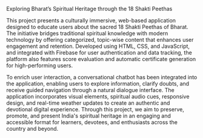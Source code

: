Exploring Bharat’s Spiritual Heritage through the 18 Shakti Peethas

This project presents a culturally immersive, web-based application designed to educate users about the sacred 18 Shakti Peethas of Bharat. The initiative bridges traditional spiritual knowledge with modern technology by offering categorized, topic-wise content that enhances user engagement and retention. Developed using HTML, CSS, and JavaScript, and integrated with Firebase for user authentication and data tracking, the platform also features score evaluation and automatic certificate generation for high-performing users.

To enrich user interaction, a conversational chatbot has been integrated into the application, enabling users to explore information, clarify doubts, and receive guided navigation through a natural dialogue interface. The application incorporates visual elements, spiritual audio cues, responsive design, and real-time weather updates to create an authentic and devotional digital experience. Through this project, we aim to preserve, promote, and present India's spiritual heritage in an engaging and accessible format for learners, devotees, and enthusiasts across the country and beyond.
